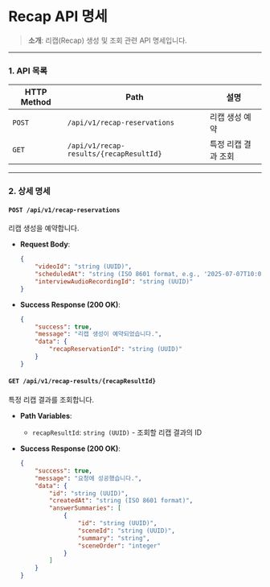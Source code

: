 # Recap API 명세

> **소개**: 리캡(Recap) 생성 및 조회 관련 API 명세입니다.

---

### 1. API 목록

| HTTP Method | Path | 설명 |
|---|---|---|
| `POST` | `/api/v1/recap-reservations` | 리캡 생성 예약 |
| `GET` | `/api/v1/recap-results/{recapResultId}` | 특정 리캡 결과 조회 |

---

### 2. 상세 명세

#### `POST /api/v1/recap-reservations`

리캡 생성을 예약합니다.

-   **Request Body**:
    ```json
    {
        "videoId": "string (UUID)",
        "scheduledAt": "string (ISO 8601 format, e.g., '2025-07-07T10:00:00Z')",
        "interviewAudioRecordingId": "string (UUID)"
    }
    ```

-   **Success Response (200 OK)**:
    ```json
    {
        "success": true,
        "message": "리캡 생성이 예약되었습니다.",
        "data": {
            "recapReservationId": "string (UUID)"
        }
    }
    ```

#### `GET /api/v1/recap-results/{recapResultId}`

특정 리캡 결과를 조회합니다.

-   **Path Variables**:
    -   `recapResultId`: `string (UUID)` - 조회할 리캡 결과의 ID

-   **Success Response (200 OK)**:
    ```json
    {
        "success": true,
        "message": "요청에 성공했습니다.",
        "data": {
            "id": "string (UUID)",
            "createdAt": "string (ISO 8601 format)",
            "answerSummaries": [
                {
                    "id": "string (UUID)",
                    "sceneId": "string (UUID)",
                    "summary": "string",
                    "sceneOrder": "integer"
                }
            ]
        }
    }
    ```
